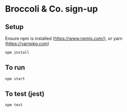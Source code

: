 # Broccoli & Co. sign-up

## Setup

Ensure npm is installed (https://www.npmjs.com/), or yarn (https://yarnpkg.com)
```sh
npm install
```

## To run
```sh
npm start
``` 

## To test (jest)
```sh
npm test
``` 